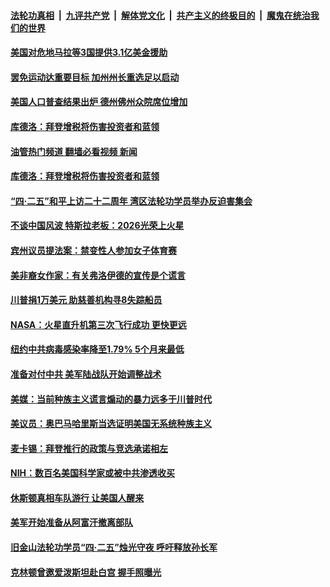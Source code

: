 ####  [法轮功真相](../../../../basic/blob/master/README.md?t=04271632) &nbsp;|&nbsp; [九评共产党](../../../../9ping.md/blob/master/README.md?t=04271632) &nbsp;|&nbsp; [解体党文化](../../../../jtdwh.md/blob/master/README.md?t=04271632)  &nbsp;|&nbsp; [共产主义的终极目的](../../../../gczydzjmd.md/blob/master/README.md?t=04271632) &nbsp;|&nbsp; [魔鬼在统治我们的世界](../../../../mgztzwmdsj.md/blob/master/README.md?t=04271632) 

#### [美国对危地马拉等3国提供3.1亿美金援助](../pages/soh6/499250.md?t=04271632) 
#### [罢免运动达重要目标 加州州长重选足以启动](../pages/soh6/499256.md?t=04271632) 
#### [美国人口普查结果出炉 德州佛州众院席位增加](../pages/soh6/499226.md?t=04271632) 
#### [库德洛：拜登增税将伤害投资者和蓝领](../pages/soh6/499166.md?t=04271632) 
#### [油管热门频道 翻墙必看视频 新闻](http://165.227.50.49:81/youtube.html)
#### [库德洛：拜登增税将伤害投资者和蓝领](../pages/soh6/499166.md?t=04271632) 
#### [“四·二五”和平上访二十二周年 湾区法轮功学员举办反迫害集会](../pages/soh6/499163.md?t=04271632) 
#### [不谈中国风波 特斯拉老板：2026光荣上火星](../pages/soh6/499118.md?t=04271632) 
#### [宾州议员提法案：禁变性人参加女子体育赛 ](../pages/soh6/499115.md?t=04271632) 
#### [美非裔女作家：有关弗洛伊德的宣传是个谎言](../pages/soh6/499121.md?t=04271632) 
#### [川普捐1万美元 助慈善机构寻8失踪船员](../pages/soh6/499085.md?t=04271632) 
#### [NASA：火星直升机第三次飞行成功 更快更远 ](../pages/soh6/499064.md?t=04271632) 
#### [纽约中共病毒感染率降至1.79% 5个月来最低](../pages/soh6/499055.md?t=04271632) 
#### [准备对付中共 美军陆战队开始调整战术](../pages/soh6/499049.md?t=04271632) 
#### [美媒：当前种族主义谎言煽动的暴力远多于川普时代](../pages/soh6/499037.md?t=04271632) 
#### [美议员：奥巴马哈里斯当选证明美国无系统种族主义](../pages/soh6/499025.md?t=04271632) 
#### [麦卡锡：拜登推行的政策与竞选承诺相左](../pages/soh6/498857.md?t=04271632) 
#### [NIH：数百名美国科学家或被中共渗透收买](../pages/soh6/498842.md?t=04271632) 
#### [休斯顿真相车队游行 让美国人醒来](../pages/soh6/498797.md?t=04271632) 
#### [美军开始准备从阿富汗撤离部队](../pages/soh6/498809.md?t=04271632) 
#### [旧金山法轮功学员“四·二五”烛光守夜 呼吁释放孙长军](../pages/soh6/498791.md?t=04271632) 
#### [克林顿曾邀爱泼斯坦赴白宫 握手照曝光](../pages/soh6/498782.md?t=04271632) 
<img src='http://gfw-breaker.win/goodnews/indexes/soh6.md' width='0px' height='0px'/>
